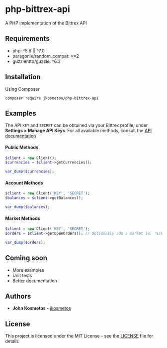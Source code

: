 # php-bittrex-api
A PHP implementation of the Bittrex API

## Requirements
- php: ^5.6 || ^7.0
- paragonie/random_compat: >=2
- guzzlehttp/guzzle: ^6.3

## Installation
Using Composer
```
composer require jkosmetos/php-bittrex-api
```
## Examples
The API `KEY` and `SECRET` can be obtained via your Bittrex profile, under **Settings > Manage API Keys**. For all available methods, consult the [API documentation](https://support.bittrex.com/hc/en-us/articles/115003723911-Developer-s-Guide-API#apireference)

#### Public Methods
```php
$client = new Client();
$currencies = $client->getCurrencies();

var_dump($currencies);
```
#### Account Methods
```php
$client = new Client('KEY', 'SECRET'); 
$balances = $client->getBalances();

var_dump($balances);
```
#### Market Methods
```php
$client = new Client('KEY', 'SECRET'); 
$orders = $client->getOpenOrders(); // Optionally add a market ie: 'ETH-XRP'

var_dump($orders);
```
## Coming soon
 - More examples
 - Unit tests
 - Better documentation

## Authors

* **John Kosmetos** - [jkosmetos](https://github.com/jkosmetos)

## License

This project is licensed under the MIT License - see the [LICENSE](LICENSE) file for details
